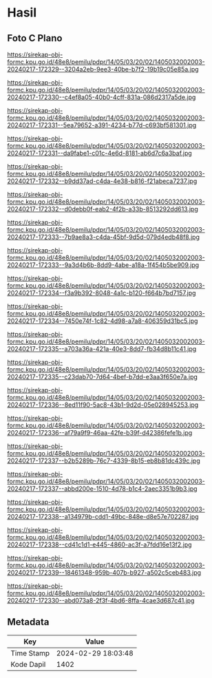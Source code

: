 # Hasil

## Foto C Plano

https://sirekap-obj-formc.kpu.go.id/48e8/pemilu/pdpr/14/05/03/20/02/1405032002003-20240217-172329--3204a2eb-9ee3-40be-b7f2-19b19c05e85a.jpg

https://sirekap-obj-formc.kpu.go.id/48e8/pemilu/pdpr/14/05/03/20/02/1405032002003-20240217-172330--c4ef8a05-40b0-4cff-831a-086d2317a5de.jpg

https://sirekap-obj-formc.kpu.go.id/48e8/pemilu/pdpr/14/05/03/20/02/1405032002003-20240217-172331--5ea79652-a391-4234-b77d-c693bf581301.jpg

https://sirekap-obj-formc.kpu.go.id/48e8/pemilu/pdpr/14/05/03/20/02/1405032002003-20240217-172331--da9fabe1-c01c-4e6d-8181-ab6d7c6a3baf.jpg

https://sirekap-obj-formc.kpu.go.id/48e8/pemilu/pdpr/14/05/03/20/02/1405032002003-20240217-172332--b9dd37ad-c4da-4e38-b816-f21abeca7237.jpg

https://sirekap-obj-formc.kpu.go.id/48e8/pemilu/pdpr/14/05/03/20/02/1405032002003-20240217-172332--d0debb0f-eab2-4f2b-a33b-8513292dd613.jpg

https://sirekap-obj-formc.kpu.go.id/48e8/pemilu/pdpr/14/05/03/20/02/1405032002003-20240217-172333--7b9ae8a3-c4da-45bf-9d5d-079d4edb48f8.jpg

https://sirekap-obj-formc.kpu.go.id/48e8/pemilu/pdpr/14/05/03/20/02/1405032002003-20240217-172333--9a3d4b6b-8dd9-4abe-a18a-1f454b5be909.jpg

https://sirekap-obj-formc.kpu.go.id/48e8/pemilu/pdpr/14/05/03/20/02/1405032002003-20240217-172334--f3a9b392-8048-4a1c-b120-f664b7bd7157.jpg

https://sirekap-obj-formc.kpu.go.id/48e8/pemilu/pdpr/14/05/03/20/02/1405032002003-20240217-172334--7450e74f-1c82-4d98-a7a8-406359d31bc5.jpg

https://sirekap-obj-formc.kpu.go.id/48e8/pemilu/pdpr/14/05/03/20/02/1405032002003-20240217-172335--a703a36a-421a-40e3-8dd7-fb34d8b11c41.jpg

https://sirekap-obj-formc.kpu.go.id/48e8/pemilu/pdpr/14/05/03/20/02/1405032002003-20240217-172335--c23dab70-7d64-4bef-b7dd-e3aa3f650e7a.jpg

https://sirekap-obj-formc.kpu.go.id/48e8/pemilu/pdpr/14/05/03/20/02/1405032002003-20240217-172336--8ed11f90-5ac8-43b1-9d2d-05e028945253.jpg

https://sirekap-obj-formc.kpu.go.id/48e8/pemilu/pdpr/14/05/03/20/02/1405032002003-20240217-172336--af79a9f9-46aa-42fe-b39f-d42386fefe1b.jpg

https://sirekap-obj-formc.kpu.go.id/48e8/pemilu/pdpr/14/05/03/20/02/1405032002003-20240217-172337--b2b5289b-76c7-4339-8b15-eb8b81dc439c.jpg

https://sirekap-obj-formc.kpu.go.id/48e8/pemilu/pdpr/14/05/03/20/02/1405032002003-20240217-172337--abbd200e-1510-4d78-b1c4-2aec3351b9b3.jpg

https://sirekap-obj-formc.kpu.go.id/48e8/pemilu/pdpr/14/05/03/20/02/1405032002003-20240217-172338--a134979b-cdd1-49bc-848e-d8e57e702287.jpg

https://sirekap-obj-formc.kpu.go.id/48e8/pemilu/pdpr/14/05/03/20/02/1405032002003-20240217-172338--cd41c1d1-e445-4860-ac3f-a7fdd16e13f2.jpg

https://sirekap-obj-formc.kpu.go.id/48e8/pemilu/pdpr/14/05/03/20/02/1405032002003-20240217-172339--18461348-959b-407b-b927-a502c5ceb483.jpg

https://sirekap-obj-formc.kpu.go.id/48e8/pemilu/pdpr/14/05/03/20/02/1405032002003-20240217-172330--abd073a8-2f3f-4bd6-8ffa-4cae3d687c41.jpg


## Metadata

| Key        | Value               |
| ---------- | ------------------- |
| Time Stamp | 2024-02-29 18:03:48 |
| Kode Dapil | 1402                |



